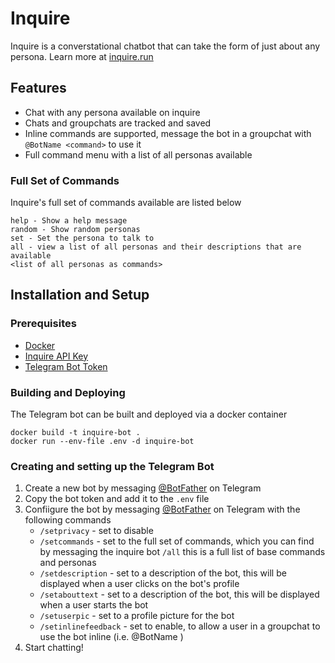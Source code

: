 # Inquire

Inquire is a converstational chatbot that can take the form of just about any persona. Learn more at [inquire.run](https://inquire.run)

## Features

- Chat with any persona available on inquire
- Chats and groupchats are tracked and saved
- Inline commands are supported, message the bot in a groupchat with `@BotName <command>` to use it
- Full command menu with a list of all personas available

### Full Set of Commands

Inquire's full set of commands available are listed below

```
help - Show a help message
random - Show random personas
set - Set the persona to talk to
all - view a list of all personas and their descriptions that are available
<list of all personas as commands>
```

## Installation and Setup

### Prerequisites

- [Docker](https://docs.docker.com/install/)
- [Inquire API Key](https://inquire.run)
- [Telegram Bot Token](###Creating-and-setting-up-the-Telegram-Bot)

### Building and Deploying

The Telegram bot can be built and deployed via a docker container

```
docker build -t inquire-bot .
docker run --env-file .env -d inquire-bot
```

### Creating and setting up the Telegram Bot

1. Create a new bot by messaging [@BotFather](https://t.me/BotFather) on Telegram
2. Copy the bot token and add it to the `.env` file
3. Confiigure the bot by messaging [@BotFather](https://t.me/BotFather) on Telegram with the following commands
   - `/setprivacy` - set to disable
   - `/setcommands` - set to the full set of commands, which you can find by messaging the inquire bot `/all` this is a full list of base commands and personas
   - `/setdescription` - set to a description of the bot, this will be displayed when a user clicks on the bot's profile
   - `/setabouttext` - set to a description of the bot, this will be displayed when a user starts the bot
   - `/setuserpic` - set to a profile picture for the bot
   - `/setinlinefeedback` - set to enable, to allow a user in a groupchat to use the bot inline (i.e. @BotName <command>)
4. Start chatting!
